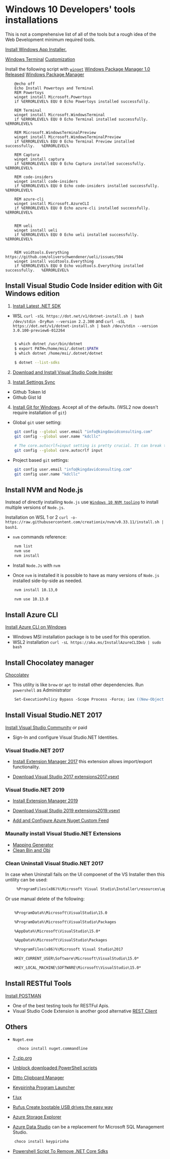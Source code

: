 # Windows 10 Developers' tools installations

This is not a comprehensive list of all of the tools but a rough idea of the Web Development minimum required tools.

[Install Windows App Installer.](https://www.microsoft.com/en-us/p/app-installer/9nblggh4nns1?ocid=9nblggh4nns1_ORSEARCH_Bing&rtc=2&activetab=pivot:overviewtab)

[Windows Terminal](https://github.com/microsoft/terminal/releases)
[Customization](./windows-termial.md)

Install the following script with [`winget`](https://docs.microsoft.com/en-us/windows/package-manager/winget/)
[Windows Package Manager 1.0 Released](https://devblogs.microsoft.com/commandline/windows-package-manager-1-0/)
[Windows Package Manager](https://docs.microsoft.com/en-us/windows/package-manager/)
```ps2
    @echo off  
    Echo Install Powertoys and Terminal  
    REM Powertoys  
    winget install Microsoft.Powertoys  
    if %ERRORLEVEL% EQU 0 Echo Powertoys installed successfully.  
 
    REM Terminal  
    winget install Microsoft.WindowsTerminal  
    if %ERRORLEVEL% EQU 0 Echo Terminal installed successfully.   %ERRORLEVEL%

    REM Microsoft.WindowsTerminalPreview
    winget install Microsoft.WindowsTerminalPreview
    if %ERRORLEVEL% EQU 0 Echo Terminal Preview installed successfully.   %ERRORLEVEL%

    REM Captura  
    winget install captura  
    if %ERRORLEVEL% EQU 0 Echo Captura installed successfully.   %ERRORLEVEL%

    REM code-insiders  
    winget install code-insiders  
    if %ERRORLEVEL% EQU 0 Echo code-insiders installed successfully.   %ERRORLEVEL%
    
    REM azure-cli  
    winget install Microsoft.AzureCLI
    if %ERRORLEVEL% EQU 0 Echo azure-cli installed successfully.   %ERRORLEVEL%
   

    REM ueli  
    winget install ueli
    if %ERRORLEVEL% EQU 0 Echo ueli installed successfully.   %ERRORLEVEL%
 

    REM voidtools.Everything  https://github.com/oliverschwendener/ueli/issues/504
    winget install voidtools.Everything
    if %ERRORLEVEL% EQU 0 Echo voidtools.Everything installed successfully.   %ERRORLEVEL%

```



## Install Visual Studio Code Insider edition with Git Windows edition

1. [Install Latest .NET SDK](https://dotnet.microsoft.com/download)

- WSL `curl -sSL https://dot.net/v1/dotnet-install.sh | bash /dev/stdin -DryRun --version 2.2.300` and `curl -sSL https://dot.net/v1/dotnet-install.sh | bash /dev/stdin --version 3.0.100-preview6-012264`

```bash

    $ which dotnet /usr/bin/dotnet
    $ export PATH=/home/msi/.dotnet:$PATH
    $ which dotnet /home/msi/.dotnet/dotnet
    
    $ dotnet --list-sdks
```

2. [Download and Install Visual Studio Code Insider](https://code.visualstudio.com/docs/?dv=win&build=insiders)

3. [Install Settings Sync](https://marketplace.visualstudio.com/items?itemName=Shan.code-settings-sync)

- Github Token Id
- Github Gist Id

4. [Install Git for Windows](https://git-scm.com/download/win). Accept all of the defaults. (WSL2 now doesn't require installation of `git`)

- Global `git` user setting:

```bash
    git config --global user.email "info@kingdavidconsulting.com"
    git config --global user.name "kdcllc"

    # The core.autocrlf=input setting is pretty crucial. It can break things you install over git (like rbenv).
    git config --global core.autocrlf input
```

- Project based `git` settings:

```bash
    git config user.email "info@kingdavidconsulting.com"
    git config user.name "kdcllc"
```

## Install NVM and Node.js

Instead of directly installing `Node.js` use [`Windows 10 NVM tooling`](https://github.com/coreybutler/nvm-windows/releases) to install multiple versions of `Node.js`.

Installation on WSL 1 or 2 `curl -o- https://raw.githubusercontent.com/creationix/nvm/v0.33.11/install.sh | bash1`.

- `nvm` commands reference:

``` cmd
    nvm list
    nvm use
    nvm install
```

- Install `Node.Js` with `nvm`

- Once `nvm` is installed it is possible to have as many versions of `Node.js` installed side-by-side as needed.

```cmd
    nvm install 10.13,0

    nvm use 10.13.0
```

## Install Azure CLI

[Install Azure CLI on Windows](https://docs.microsoft.com/en-us/cli/azure/install-azure-cli-windows?view=azure-cli-latest)

- Windows MSI installation package is to be used for this operation.
- WSL2 installation `curl -sL https://aka.ms/InstallAzureCLIDeb | sudo bash`

## Install Chocolatey manager

[Chocolatey](https://chocolatey.org/install)

- This utility is like `brew` or `apt` to install other dependencies.
  Run `powershell` as Administrator

```ps
    Set-ExecutionPolicy Bypass -Scope Process -Force; iex ((New-Object System.Net.WebClient).DownloadString('https://chocolatey.org/install.ps1'))
```

## Install Visual Studio.NET 2017

[Install Visual Studio Community](https://visualstudio.microsoft.com/thank-you-downloading-visual-studio/?sku=Community&rel=15) or paid

- Sign-In and configure Visual Studio.NET Identities.

### Visual Studio.NET 2017

- [Install Extension Manager 2017](https://marketplace.visualstudio.com/items?itemName=MadsKristensen.ExtensionManager) this extension allows import/export functionality.

- [Download Visual Studio 2017 extensions2017.vsext](https://raw.githubusercontent.com/kdcllc/win10andwsldev/master/vsconfiguration/extensions2017.vsext)

### Visual Studio.NET 2019

- [Install Extension Manager 2019](https://marketplace.visualstudio.com/items?itemName=MadsKristensen.ExtensionManager2019)
- [Download Visual Studio 2019 extensions2019.vsext](https://raw.githubusercontent.com/kdcllc/win10andwsldev/master/vsconfiguration/extensions2019.vsext)

- [Add and Configure Azure Nuget Custom Feed](./azure-nuget-feed.md)

### Maunally install Visual Studio.NET Extensions

- [Mapping Generator](https://marketplace.visualstudio.com/items?itemName=54748ff9-45fc-43c2-8ec5-cf7912bc3b84.mappinggenerator)
- [Clean Bin and Obj](https://marketplace.visualstudio.com/items?itemName=dobrynin.cleanbinandobj)

### Clean Uninstall Visual Studio.NET 2017

In case when Uninstall fails on the UI compoenet of the VS Installer then this untility can be used:

```cmd
     %ProgramFiles(x86)%\Microsoft Visual Studio\Installer\resources\app\layout\installcleanup.exe
```
Or use manual delete of the following:

```txt
    
    %ProgramData%\Microsoft\VisualStudio\15.0

    %ProgramData%\Microsoft\VisualStudio\Packages

    %AppData%\Microsoft\VisualStudio\15.0*

    %AppData%\Microsoft\VisualStudio\Packages

    %ProgramFiles(x86)%\Microsoft Visual Studio\2017

    HKEY_CURRENT_USER\Software\Microsoft\VisualStudio\15.0*

    HKEY_LOCAL_MACHINE\SOFTWARE\Microsoft\VisualStudio\15.0*
```

## Install RESTful Tools

[Install POSTMAN](https://www.getpostman.com/download?platform=win64)

- One of the best testing tools for RESTFul Apis.
- Visual Studio Code Extension is another good alternative [REST Client](https://github.com/Huachao/vscode-restclient)

## Others

- `Nuget.exe`

  ```cmd
    choco install nuget.commandline
  ```

- [7-zip.org](https://www.7-zip.org/download.html)
- [Unblock downloaded PowerShell scripts](https://social.technet.microsoft.com/wiki/contents/articles/38496.unblock-downloaded-powershell-scripts.aspx?Redirected=true)
- [Ditto Clipboard Manager](https://ditto-cp.sourceforge.io/)
- [Keypirinha Program Launcher](http://keypirinha.com/)
- [f.lux](https://justgetflux.com/news/pages/v4/welcome/#download)
- [Rufus Create bootable USB drives the easy way](https://github.com/pbatard/rufus)
- [Azure Storage Explorer](https://azure.microsoft.com/en-us/features/storage-explorer/)
- [Azure Data Studio](https://docs.microsoft.com/en-us/sql/azure-data-studio/download?view=sql-server-ver15) can be a replacement for Microsoft SQL Management Studio.

```cmd
    choco install keypirinha
```

- [Powershell Script To Remove .NET Core Sdks](./scripts/RemoveCoreSDKs.ps1)